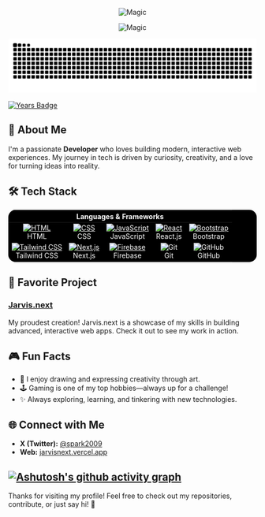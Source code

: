 <p align="center">
  <img src="https://capsule-render.vercel.app/api?type=waving&height=300&color=gradient&text=Spark&animation=fadeIn" alt="Magic"></img>
</p>

<p align="center">
  <img src="https://readme-typing-svg.herokuapp.com?font=Playwrite+AU+SA&pause=1000&center=true&width=435&lines=Hi+I+am+Spark;Frontend+developer;Backend+developer;Creating+Jarvis" alt="Magic"></img>
</p>


<picture align="center">
  <source media="(prefers-color-scheme: dark)" srcset="https://raw.githubusercontent.com/spark16x/spark16x/output/github-contribution-grid-snake-dark.svg">
  <source media="(prefers-color-scheme: light)" srcset="https://raw.githubusercontent.com/spark16x/spark16x/output/github-contribution-grid-snake.svg">
  <img alt="github contribution grid snake animation" src="https://raw.githubusercontent.com/spark16x/spark16x/output/github-contribution-grid-snake.svg">
</picture>


[![Years Badge](https://badges.pufler.dev/years/spark16x)](https://badges.pufler.dev)

## 🚀 About Me
I'm a passionate **Developer** who loves building modern, interactive web experiences. My journey in tech is driven by curiosity, creativity, and a love for turning ideas into reality.

## 🛠️ Tech Stack
<div align="center">
  <table style="background-color: black; color: white; border: none; border-radius: 15px; overflow: hidden;">
    <thead>
      <tr>
        <th colspan="5" align="center" style="color: white;">Languages & Frameworks</th>
      </tr>
    </thead>
    <tbody>
      <tr>
        <td align="center" style="border: none;">
          <a href="https://developer.mozilla.org/en-US/docs/Web/HTML" style="color: white;">
            <img src="https://cdn.worldvectorlogo.com/logos/html-1.svg" width="50" height="50" alt="HTML"/>
          </a><br>HTML
        </td>
        <td align="center" style="border: none;">
          <a href="https://developer.mozilla.org/en-US/docs/Web/CSS" style="color: white;">
            <img src="https://cdn.worldvectorlogo.com/logos/css-3.svg" width="50" height="50" alt="CSS"/>
          </a><br>CSS
        </td>
        <td align="center" style="border: none;">
          <a href="https://developer.mozilla.org/en-US/docs/Web/JavaScript" style="color: white;">
            <img src="https://techstack-generator.vercel.app/js-icon.svg" width="50" height="50" alt="JavaScript"/>
          </a><br>JavaScript
        </td>
        <td align="center" style="border: none;">
          <a href="https://reactjs.org/" style="color: white;">
            <img src="https://techstack-generator.vercel.app/react-icon.svg" width="50" height="50" alt="React"/>
          </a><br>React.js
        </td>
        <td align="center" style="border: none;">
          <a href="https://getbootstrap.com/" style="color: white;">
            <img src="https://img.icons8.com/?size=100&id=ZMc42tPbG32H&format=png" width="50" height="50" alt="Bootstrap"/>
          </a><br>Bootstrap
        </td>
      </tr>
      <tr>
        <td align="center" style="border: none;">
          <a href="https://tailwindcss.com/" style="color: white;">
            <img src="https://img.icons8.com/?size=100&id=FnnFuAIw4e8j&format=png" width="50" height="50" alt="Tailwind CSS"/>
          </a><br>Tailwind CSS
        </td>
        <td align="center" style="border: none;">
          <a href="https://nextjs.org/" style="color: white;">
            <img src="https://uxwing.com/wp-content/themes/uxwing/download/brands-and-social-media/nextjs-icon.png" width="50" height="50" alt="Next.js"/>
          </a><br>Next.js
        </td>
        <td align="center" style="border: none;">
          <a href="https://firebase.google.com/" style="color: white;">
            <img src="https://img.icons8.com/?size=100&id=30848&format=png" width="50" height="50" alt="Firebase"/>
          </a><br>Firebase
        </td>
        <td align="center" style="border: none;">
          <img src="https://skillicons.dev/icons?i=git" width="50" height="50" alt="Git"/><br>Git
        </td>
        <td align="center" style="border: none;">
          <img src="https://img.icons8.com/?size=100&id=lkh3AbJLmFpp&format=png" width="50" height="50" alt="GitHub"/><br>GitHub
        </td>
      </tr>
    </tbody>
  </table>
</div>

## 🌟 Favorite Project
### [Jarvis.next](https://jarvisnext.vercel.app)
My proudest creation! Jarvis.next is a showcase of my skills in building advanced, interactive web apps. Check it out to see my work in action.

## 🎮 Fun Facts
- 🎨 I enjoy drawing and expressing creativity through art.
- 🕹️ Gaming is one of my top hobbies—always up for a challenge!
- ✨ Always exploring, learning, and tinkering with new technologies.

## 🌐 Connect with Me
- **X (Twitter):** [@spark2009](https://x.com/spark2009)
- **Web:** [jarvisnext.vercel.app](https://jarvisnext.vercel.app)

[![Ashutosh's github activity graph](https://github-readme-activity-graph.vercel.app/graph?username=spark16x&bg_color=140e0e&color=9e4c98&line=ffbfbf&point=ffffff&area=true&hide_border=true)](https://github.com/ashutosh00710/github-readme-activity-graph)
---

Thanks for visiting my profile! Feel free to check out my repositories, contribute, or just say hi! 🚀
